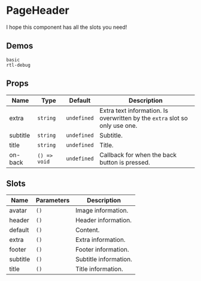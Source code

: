 <!--single-column-->

# PageHeader

I hope this component has all the slots you need!

## Demos

```demo
basic
rtl-debug
```

## Props

| Name | Type | Default | Description |
| --- | --- | --- | --- |
| extra | `string` | `undefined` | Extra text information. Is overwritten by the `extra` slot so only use one. |
| subtitle | `string` | `undefined` | Subtitle. |
| title | `string` | `undefined` | Title. |
| on-back | `() => void` | `undefined` | Callback for when the back button is pressed. |

## Slots

| Name     | Parameters | Description           |
| -------- | ---------- | --------------------- |
| avatar   | `()`       | Image information.    |
| header   | `()`       | Header information.   |
| default  | `()`       | Content.              |
| extra    | `()`       | Extra information.    |
| footer   | `()`       | Footer information.   |
| subtitle | `()`       | Subtitle information. |
| title    | `()`       | Title information.    |
